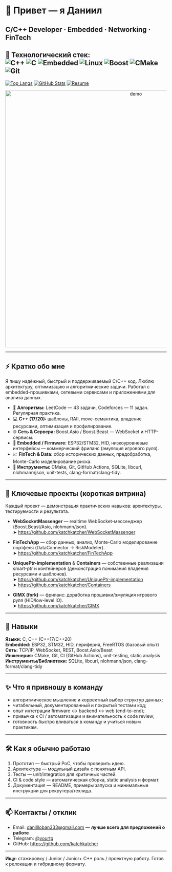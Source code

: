 # 👋 Привет — я Даниил
**C/C++ Developer · Embedded · Networking · FinTech**
---
🚀 **Технологический стек**:  
![C++](https://img.shields.io/badge/C++-00599C?logo=c%2B%2B&logoColor=white)
![C](https://img.shields.io/badge/C-A8B9CC?logo=c&logoColor=black)
![Embedded](https://img.shields.io/badge/Embedded-3DDC84?logo=arduino&logoColor=white)
![Linux](https://img.shields.io/badge/Linux-FCC624?logo=linux&logoColor=black)
![Boost](https://img.shields.io/badge/Boost-1570B5?logo=boost&logoColor=white)
![CMake](https://img.shields.io/badge/CMake-064F8C?logo=cmake&logoColor=white)
![Git](https://img.shields.io/badge/Git-F05032?logo=git&logoColor=white)
---
[![Top Langs](https://github-readme-stats.vercel.app/api/top-langs/?username=katchkatcher&layout=compact&theme=dark)](https://github.com/katchkatcher)
[![GitHub Stats](https://github-readme-stats.vercel.app/api?username=katchkatcher&show_icons=true&theme=dark)](https://github.com/katchkatcher)
[![Resume](https://img.shields.io/badge/Resume-PDF-blue)](resume.pdf)
<!-- Добавь сюда статус сборки, если включишь CI: -->
<!-- [![CI](<GITHUB_ACTIONS_BADGE>)](https://github.com/katchkatcher) -->

<p align="center">
  <img src="./assets/hero-demo.gif" alt="demo" width="800" />
</p>

---

## ⚡ Кратко обо мне
Я пишу надёжный, быстрый и поддерживаемый C/C++ код. Люблю архитектуру, оптимизацию и алгоритмические задачи. Работал с embedded-прошивками, сетевыми сервисами и приложениями для анализа данных.

- 🧠 **Алгоритмы:** LeetCode — 43 задачи, Codeforces — 11 задач. Регулярная практика.  
- 💻 **C++ (17/20):** шаблоны, RAII, move-семантика, владение ресурсами, оптимизация и профилирование.  
- 🌐 **Сеть & Сервера:** Boost.Asio / Boost.Beast — WebSocket и HTTP-сервисы.  
- 🔌 **Embedded / Firmware:** ESP32/STM32, HID, низкоуровневые интерфейсы — коммерческий фриланс (эмуляция игрового руля).  
- 📈 **FinTech & Data:** сбор исторических данных, предобработка, Monte-Carlo моделирование риска.  
- 🧰 **Инструменты:** CMake, Git, GitHub Actions, SQLite, libcurl, nlohmann/json, unit-tests, clang-format/clang-tidy.

---

## 🚀 Ключевые проекты (короткая витрина)
Каждый проект — демонстрация практических навыков: архитектуры, тестируемости и результата.

- **WebSocketMassenger** — realtime WebSocket-мессенджер (Boost.Beast/Asio, nlohmann/json).  
  ➤ https://github.com/katchkatcher/WebSocketMassenger

- **FinTechApp** — сбор данных, анализ, Monte-Carlo моделирование портфеля (DataConnector → RiskModeler).  
  ➤ https://github.com/katchkatcher/FinTechApp

- **UniquePtr-implementation** & **Containers** — собственные реализации smart-ptr и контейнеров (демонстрация понимания владения ресурсами и шаблонов).  
  ➤ https://github.com/katchkatcher/UniquePtr-implementation  
  ➤ https://github.com/katchkatcher/Containers

- **GIMX (fork)** — фриланс: доработка прошивки/эмуляция игрового руля (HID/low-level IO).  
  ➤ https://github.com/katchkatcher/GIMX

---

## 🧩 Навыки
**Языки:** C, C++ (C++17/C++20)  
**Embedded:** ESP32, STM32, HID, периферия, FreeRTOS (базовый опыт)  
**Сеть:** TCP/IP, WebSocket, REST, Boost.Asio/Beast  
**Инженерия:** CMake, Git, CI (GitHub Actions), unit-testing, static analysis  
**Инструменты/Библиотеки:** SQLite, libcurl, nlohmann/json, clang-format/clang-tidy

---

## ✨ Что я привношу в команду
- алгоритмическое мышление и корректный выбор структур данных;  
- читабельный, документированный и покрытый тестами код;  
- опыт интеграции firmware ↔ backend ↔ web (end-to-end);  
- привычка к CI / автоматизации и внимательность к code review;  
- готовность быстро вливаться в команду и учиться новым практикам.

---

## 🛠 Как я обычно работаю
1. Прототип — быстрый PoC, чтобы проверить идею.  
2. Архитектура — модульный дизайн с понятным API.  
3. Тесты — unit/integration для критичных частей.  
4. CI & code style — автоматическая сборка, static analysis и формат.  
5. Документация — README, примеры запуска и минимальные инструкции для рекрутера/техлида.

---

## 📫 Контакты / отклик
- Email: [danillloban333@gmail.com](mailto:danillloban333@gmail.com) — **лучше всего для предложений о работе**  
- Telegram: [@yourtg](https://t.me/yourtg)  
- GitHub: https://github.com/katchkatcher
  
---

**Ищу:** стажировку / Junior / Junior+ C++ роль / проектную работу. Готов к релокации и гибридному формату.
